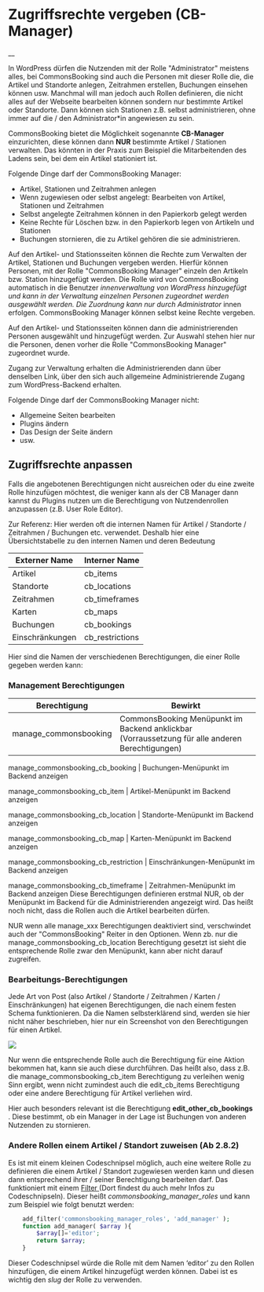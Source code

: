 #  Zugriffsrechte vergeben (CB-Manager)

__

In WordPress dürfen die Nutzenden mit der Rolle "Administrator" meistens
alles, bei CommonsBooking sind auch die Personen mit dieser Rolle die, die
Artikel und Standorte anlegen, Zeitrahmen erstellen, Buchungen einsehen können
usw. Manchmal will man jedoch auch Rollen definieren, die nicht alles auf der
Webseite bearbeiten können sondern nur bestimmte Artikel oder Standorte. Dann
können sich Stationen z.B. selbst administrieren, ohne immer auf die / den
Administrator*in angewiesen zu sein.

CommonsBooking bietet die Möglichkeit sogenannte **CB-Manager** einzurichten,
diese können dann **NUR** bestimmte Artikel / Stationen verwalten. Das könnten
in der Praxis zum Beispiel die Mitarbeitenden des Ladens sein, bei dem ein
Artikel stationiert ist.

Folgende Dinge darf der CommonsBooking Manager:

  * Artikel, Stationen und Zeitrahmen anlegen
  * Wenn zugewiesen oder selbst angelegt: Bearbeiten von Artikel, Stationen und Zeitrahmen
  * Selbst angelegte Zeitrahmen können in den Papierkorb gelegt werden
  * Keine Rechte für Löschen bzw. in den Papierkorb legen von Artikeln und Stationen
  * Buchungen stornieren, die zu Artikel gehören die sie administrieren.

Auf den Artikel- und Stationsseiten können die Rechte zum Verwalten der
Artikel, Stationen und Buchungen vergeben werden. Hierfür können Personen, mit
der Rolle "CommonsBooking Manager" einzeln den Artikeln bzw. Station
hinzugefügt werden. Die Rolle wird von CommonsBooking automatisch in die
Benutzer _innenverwaltung von WordPress hinzugefügt und kann in der Verwaltung
einzelnen Personen zugeordnet werden ausgewählt werden. Die Zuordnung kann nur
durch Administrator_ innen erfolgen. CommonsBooking Manager können selbst
keine Rechte vergeben.

Auf den Artikel- und Stationsseiten können dann die administrierenden Personen
ausgewählt und hinzugefügt werden. Zur Auswahl stehen hier nur die Personen,
denen vorher die Rolle "CommonsBooking Manager" zugeordnet wurde.

Zugang zur Verwaltung erhalten die Administrierenden dann über denselben Link,
über den sich auch allgemeine Administrierende Zugang zum WordPress-Backend
erhalten.

Folgende Dinge darf der CommonsBooking Manager nicht:

  * Allgemeine Seiten bearbeiten
  * Plugins ändern
  * Das Design der Seite ändern
  * usw.

##  Zugriffsrechte anpassen

Falls die angebotenen Berechtigungen nicht ausreichen oder du eine zweite
Rolle hinzufügen möchtest, die weniger kann als der CB Manager dann kannst du
Plugins nutzen um die Berechtigung von Nutzendenrollen anzupassen (z.B. User
Role Editor).

Zur Referenz: Hier werden oft die internen Namen für Artikel / Standorte /
Zeitrahmen / Buchungen etc. verwendet. Deshalb hier eine Übersichtstabelle zu
den internen Namen und deren Bedeutung

**Externer Name** |  **Interner Name**
---|---
Artikel  |  cb_items
Standorte  |  cb_locations
Zeitrahmen  |  cb_timeframes
Karten  |  cb_maps
Buchungen  |  cb_bookings
Einschränkungen  |  cb_restrictions



Hier sind die Namen der verschiedenen Berechtigungen, die einer Rolle gegeben
werden kann:

###  Management Berechtigungen

**Berechtigung** |  **Bewirkt**
---|---
manage_commonsbooking  |  CommonsBooking Menüpunkt im Backend anklickbar (Vorraussetzung für alle anderen Berechtigungen)

manage_commonsbooking_cb_booking  |  Buchungen-Menüpunkt im Backend anzeigen

manage_commonsbooking_cb_item  |  Artikel-Menüpunkt im Backend anzeigen

manage_commonsbooking_cb_location  |  Standorte-Menüpunkt im Backend anzeigen

manage_commonsbooking_cb_map  |  Karten-Menüpunkt im Backend anzeigen

manage_commonsbooking_cb_restriction  |  Einschränkungen-Menüpunkt im Backend anzeigen

manage_commonsbooking_cb_timeframe  |  Zeitrahmen-Menüpunkt im Backend anzeigen
Diese Berechtigungen definieren erstmal NUR, ob der Menüpunkt im Backend für
die Administrierenden angezeigt wird. Das heißt noch nicht, dass die Rollen
auch die Artikel bearbeiten dürfen.

NUR wenn alle manage_xxx Berechtigungen deaktiviert sind, verschwindet auch
der "CommonsBooking" Reiter in den Optionen. Wenn zb. nur die
manage_commonsbooking_cb_location Berechtigung gesetzt ist sieht die
entsprechende Rolle zwar den Menüpunkt, kann aber nicht darauf zugreifen.

###  Bearbeitungs-Berechtigungen

Jede Art von Post (also Artikel / Standorte / Zeitrahmen / Karten /
Einschränkungen) hat eigenen Berechtigungen, die nach einem festen Schema
funktionieren. Da die Namen selbsterklärend sind, werden sie hier nicht näher
beschrieben, hier nur ein Screenshot von den Berechtigungen für einen Artikel.

![](/img/cb-manager-permissions.png)

Nur wenn die entsprechende Rolle auch die Berechtigung für eine Aktion
bekommen hat, kann sie auch diese durchführen. Das heißt also, dass z.B. die
manage_commonsbooking_cb_item Berechtigung zu verleihen wenig Sinn ergibt,
wenn nicht zumindest auch die edit_cb_items Berechtigung oder eine andere
Berechtigung für Artikel verliehen wird.

Hier auch besonders relevant ist die Berechtigung **edit_other_cb_bookings** .
Diese bestimmt, ob ein Manager in der Lage ist Buchungen von anderen Nutzenden
zu stornieren.

###  Andere Rollen einem Artikel / Standort zuweisen (Ab 2.8.2)

Es ist mit einem kleinen Codeschnipsel möglich, auch eine weitere Rolle zu
definieren die einem Artikel / Standort zugewiesen werden kann und diesen dann
entsprechend ihrer / seiner Berechtigung bearbeiten darf. Das funktioniert mit
einem [ Filter ](/dokumentation/einstellungen/hooks-und-filter) (Dort findest du auch
mehr Infos zu Codeschnipseln). Dieser heißt _commonsbooking_manager_roles_ und
kann zum Beispiel wie folgt benutzt werden:

```php
    add_filter('commonsbooking_manager_roles', 'add_manager' );
    function add_manager( $array ){
        $array[]='editor';
        return $array;
    }
```

Dieser Codeschnipsel würde die Rolle mit dem Namen ‘editor’ zu den Rollen
hinzufügen, die einem Artikel hinzugefügt werden können. Dabei ist es wichtig
den _slug_ der Rolle zu verwenden.

